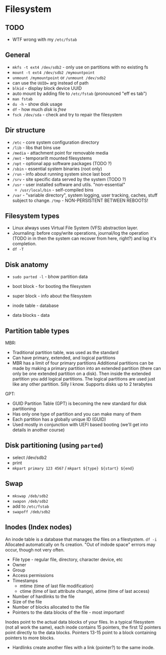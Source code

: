 #  Filesystem

## TODO

* WTF wrong with my `/etc/fstab`

## General

* `mkfs -t ext4 /dev/sdb2` - only use on partitions with no existing fs
* `mount -t ext4 /dev/sdb2 /mymountpoint`
* `unmount /mymountpoint` or `/unmount /dev/sdb2`
* can use the `UUID=` arg instead of path
* `blkid` - display block device UUID
* auto mount by adding file to `/etc/fstab` (pronounced "eff es tab")
* `man fstab`
* `du -h` - show disk usage
* `df` - how much *disk* is *free*
* `fsck /dev/sda` - check and try to repair the filesystem

## Dir structure

* `/etc` - core system configuration directory
* `/lib` - libs that bins use
* `/media` - attachment point for removable media
* `/mnt` - temporarilt mounted filesystems
* `/opt` - optional app software packages (TODO ?)
* `/sbin` - essential system binaries (root only)
* `/run` - info about running system since last boot
* `/srv` - site specific data served by the system (TODO ?)
* `/usr` - user installed software and utils. "non-essential"
    * `/usr/local/bin` - self-compiled bins
* `/var` - "variable directory", system logging, user tracking, caches,
  stuff subject to change.
  `/tmp` - NON-PERSISTENT BETWEEN REBOOTS!

## Filesystem types

* Linux always uses Virtual File System (VFS) abstraction layer.
* Journaling: before copy/write operations, journal/log the operation (TODO in
  in then the system can recover from here, right?) and log it's completion.
* `df -T`

## Disk anatomy

* `sudo parted -l` - bhow partition data

* boot block - for booting the filesystem
* super block - info about the filesystem
* inode table - database
* data blocks - data

## Partition table types

MBR:

* Traditional partition table, was used as the standard
* Can have primary, extended, and logical partitions
* MBR has a limit of four primary partitions
Additional partitions can be made by making a primary partition into an extended
partition (there can only be one extended partition on a disk). Then inside the
extended partition you add logical partitions. The logical partitions are used
just like any other partition. Silly I know. Supports disks up to 2 terabytes

GPT:

* GUID Partition Table (GPT) is becoming the new standard for disk partitioning
* Has only one type of partition and you can make many of them
* Each partition has a globally unique ID (GUID)
* Used mostly in conjunction with UEFI based booting (we'll get into details in another course)

## Disk partitioning (using `parted`)

* select /dev/sdb2
* print
* `mkpart primary 123 4567` / `mkpart ${type} ${start} ${end}`

## Swap

* `mkswap /deb/sdb2`
* `swapon /deb/sdb2`
* add to `/etc/fstab`
* `swapoff /deb/sdb2`


## Inodes (Index nodes)

An inode table is a database that manages the files on a filestystem. `df -i`
Allocated automatically on fs creation. "Out of indode space" errrors may occur,
though not very often.

* File type - regular file, directory, character device, etc
* Owner
* Group
* Access permissions
* Timestamps
    * mtime (time of last file modification)
    * ctime (time of last attribute change), atime (time of last access)
* Number of hardlinks to the file
* Size of the file
* Number of blocks allocated to the file
* Pointers to the data blocks of the file - most important!

 Inodes point to the actual data blocks of your files. In a typical filesystem
 (not all work the same), each inode contains 15 pointers, the first 12 pointers
 point directly to the data blocks. Pointers 13-15 point to a block
 containing pointers to more blocks.

 * Hardlinks create another files with a link (pointer?) to the same inode.
